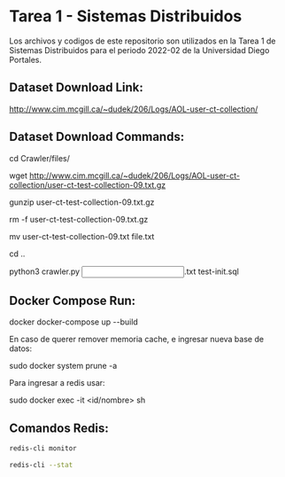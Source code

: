 # Tarea 1 - Sistemas Distribuidos
Los archivos y codigos de este repositorio son utilizados en la Tarea 1 de Sistemas Distribuidos para el periodo 2022-02 de la Universidad Diego Portales.

## Dataset Download Link: 

http://www.cim.mcgill.ca/~dudek/206/Logs/AOL-user-ct-collection/


## Dataset Download Commands:

cd Crawler/files/

wget http://www.cim.mcgill.ca/~dudek/206/Logs/AOL-user-ct-collection/user-ct-test-collection-09.txt.gz

gunzip user-ct-test-collection-09.txt.gz

rm -f user-ct-test-collection-09.txt.gz

mv user-ct-test-collection-09.txt file.txt

cd ..

python3 crawler.py <input name>.txt test-init.sql <lines>


 
## Docker Compose Run:
  
docker docker-compose up --build
  
En caso de querer remover memoria cache, e ingresar nueva base de datos:
  
sudo docker system prune -a
  
Para ingresar a redis usar:
  
sudo docker exec -it <id/nombre> sh
  
## Comandos Redis:

```bash
redis-cli monitor
  
redis-cli --stat
```
